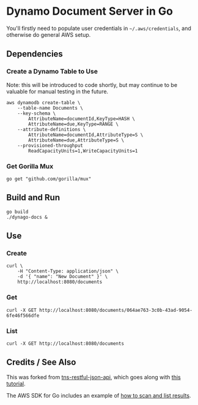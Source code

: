 # Dynamo Document Server in Go

You'll firstly need to populate user credentials in
`~/.aws/credentials`, and otherwise do general AWS setup.

## Dependencies

### Create a Dynamo Table to Use
Note: this will be introduced to code shortly, but may continue to be
valuable for manual testing in the future.

    aws dynamodb create-table \
        --table-name Documents \
        --key-schema \
            AttributeName=documentId,KeyType=HASH \
            AttributeName=due,KeyType=RANGE \
        --attribute-definitions \
            AttributeName=documentId,AttributeType=S \
            AttributeName=due,AttributeType=S \
        --provisioned-throughput
            ReadCapacityUnits=1,WriteCapacityUnits=1

### Get Gorilla Mux
    go get "github.com/gorilla/mux"

## Build and Run
    go build
    ./dynago-docs &

## Use
### Create
    curl \
        -H "Content-Type: application/json" \
        -d '{ "name": "New Document" }' \
        http://localhost:8080/documents
### Get
    curl -X GET http://localhost:8080/documents/064ae763-3c0b-43ad-9054-6fe46f566dfe

### List
    curl -X GET http://localhost:8080/documents


## Credits / See Also
This was forked from [tns-restful-json-api][source], which goes along
with [this tutorial][tutorial].

The AWS SDK for Go includes an example of [how to scan and list
results][aws-example].

[source]: https://github.com/corylanou/tns-restful-json-api
[tutorial]: https://thenewstack.io/make-a-restful-json-api-go/
[aws-example]: https://github.com/aws/aws-sdk-go/blob/master/example/service/dynamodb/scanItems/scanItems.go

